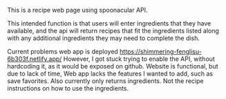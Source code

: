 This is a recipe web page using spoonacular API.

This intended function is that users will enter ingredients that they have available, and the api will return recipes that fit the ingredients listed along with any additional ingredients they may need to complete the dish.

Current problems
web app is deployed https://shimmering-fenglisu-6b303f.netlify.app/
However, I got stuck trying to enable the API, without hardcoding it, as it would be exposed on github. Website is functional, but due to lack of time, Web app lacks the features I wanted to add, such as save favorites.
Also currently only returns ingredients. Not the recipe instructions on how to use the ingredients.
